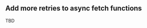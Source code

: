 ## Add more retries to async fetch functions
<!--
type: feature
scope: internal
affected: all
-->

TBD
